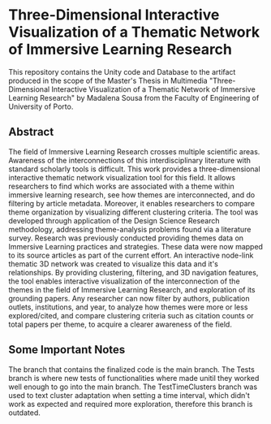 # Three-Dimensional Interactive Visualization of a Thematic Network of Immersive Learning Research
This repository contains the Unity code and Database to the artifact produced in the scope of the Master's Thesis in Multimedia "Three-Dimensional Interactive Visualization of a Thematic Network of Immersive Learning Research" by Madalena Sousa from the Faculty of Engineering of University of Porto.

## Abstract
The field of Immersive Learning Research crosses multiple scientific areas. Awareness of the interconnections of this interdisciplinary literature with standard scholarly tools is difficult. This work provides a three-dimensional interactive thematic network visualization tool for this field. It allows researchers to find which works are associated with a theme within immersive learning research, see how themes are interconnected, and do filtering by article metadata. Moreover, it enables researchers to compare theme organization by visualizing different clustering criteria. The tool was developed through application of the Design Science Research methodology, addressing theme-analysis problems found via a literature survey. Research was previously conducted providing themes data on Immersive Learning practices and strategies. These data were now mapped to its source articles as part of the current effort. An interactive node-link thematic 3D network was created to visualize this data and it's relationships. By providing clustering, filtering, and 3D navigation features, the tool enables interactive visualization of the interconnection of the themes in the field of Immersive Learning Research, and exploration of its grounding papers. Any researcher can now filter by authors, publication outlets, institutions, and year, to analyze how themes were more or less explored/cited, and compare clustering criteria such as citation counts or total papers per theme, to acquire a clearer awareness of the field.

## Some Important Notes
The branch that contains the finalized code is the main branch. The Tests branch is where new tests of functionalities where made unitil they worked well enough to go into the main branch. The TestTimeClusters branch was used to text cluster adaptation when setting a time interval, which didn't work as expected and required more exploration, therefore this branch is outdated.
